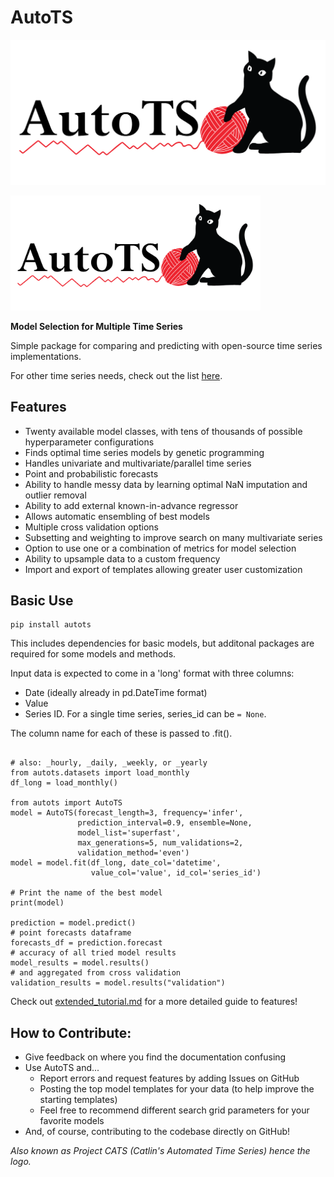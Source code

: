 # AutoTS

![AutoTS Logo](/img/autots_logo.png)

<img src="/img/autots_logo.png" width="400" height="184" title="AutoTS Logo">

**Model Selection for Multiple Time Series**

Simple package for comparing and predicting with open-source time series implementations.

For other time series needs, check out the list [here](https://github.com/MaxBenChrist/awesome_time_series_in_python).

## Features
* Twenty available model classes, with tens of thousands of possible hyperparameter configurations
* Finds optimal time series models by genetic programming
* Handles univariate and multivariate/parallel time series
* Point and probabilistic forecasts
* Ability to handle messy data by learning optimal NaN imputation and outlier removal
* Ability to add external known-in-advance regressor
* Allows automatic ensembling of best models
* Multiple cross validation options
* Subsetting and weighting to improve search on many multivariate series
* Option to use one or a combination of metrics for model selection
* Ability to upsample data to a custom frequency
* Import and export of templates allowing greater user customization

## Basic Use
```
pip install autots
```
This includes dependencies for basic models, but additonal packages are required for some models and methods.

Input data is expected to come in a 'long' format with three columns: 
* Date (ideally already in pd.DateTime format)
* Value
* Series ID. For a single time series, series_id can be `= None`. 

The column name for each of these is passed to .fit(). 

```

# also: _hourly, _daily, _weekly, or _yearly
from autots.datasets import load_monthly 
df_long = load_monthly()

from autots import AutoTS
model = AutoTS(forecast_length=3, frequency='infer',
               prediction_interval=0.9, ensemble=None,
			   model_list='superfast',
               max_generations=5, num_validations=2,
			   validation_method='even')
model = model.fit(df_long, date_col='datetime',
				  value_col='value', id_col='series_id')

# Print the name of the best model
print(model)

prediction = model.predict()
# point forecasts dataframe
forecasts_df = prediction.forecast
# accuracy of all tried model results
model_results = model.results()
# and aggregated from cross validation
validation_results = model.results("validation")

```

Check out [extended_tutorial.md](https://winedarksea.github.io/AutoTS/build/html/source/tutorial.html) for a more detailed guide to features!

## How to Contribute:
* Give feedback on where you find the documentation confusing
* Use AutoTS and...
	* Report errors and request features by adding Issues on GitHub
	* Posting the top model templates for your data (to help improve the starting templates)
	* Feel free to recommend different search grid parameters for your favorite models
* And, of course, contributing to the codebase directly on GitHub!


*Also known as Project CATS (Catlin's Automated Time Series) hence the logo.*
